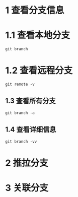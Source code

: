 # 1 查看分支信息
# 1.1 查看本地分支
```git
git branch
```
# 1.2 查看远程分支
```git
git remote -v
```
## 1.3 查看所有分支
```git
git branch -a
```
## 1.4 查看详细信息
```git
git branch -vv
```
# 2 推拉分支

# 3 关联分支